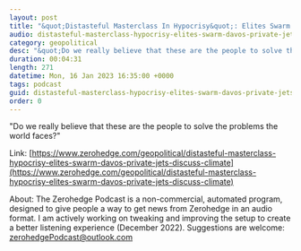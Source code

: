 ```yaml
---
layout: post
title: "&quot;Distasteful Masterclass In Hypocrisy&quot;: Elites Swarm Davos In Private Jets To Discuss Climate Crisis "
audio: distasteful-masterclass-hypocrisy-elites-swarm-davos-private-jets-discuss-climate-0
category: geopolitical
desc: "&quot;Do we really believe that these are the people to solve the problems the world faces?&quot; "
duration: 00:04:31
length: 271
datetime: Mon, 16 Jan 2023 16:35:00 +0000
tags: podcast
guid: distasteful-masterclass-hypocrisy-elites-swarm-davos-private-jets-discuss-climate-0
order: 0
---
```

&quot;Do we really believe that these are the people to solve the problems the world faces?&quot; 

Link: [https://www.zerohedge.com/geopolitical/distasteful-masterclass-hypocrisy-elites-swarm-davos-private-jets-discuss-climate](https://www.zerohedge.com/geopolitical/distasteful-masterclass-hypocrisy-elites-swarm-davos-private-jets-discuss-climate)

About: The Zerohedge Podcast is a non-commercial, automated program, designed to give people a way to get news from Zerohedge in an audio format.  I am actively working on tweaking and improving the setup to create a better listening experience (December 2022).  Suggestions are welcome: [zerohedgePodcast@outlook.com](mailto:zerohedgePodcast@outlook.com)